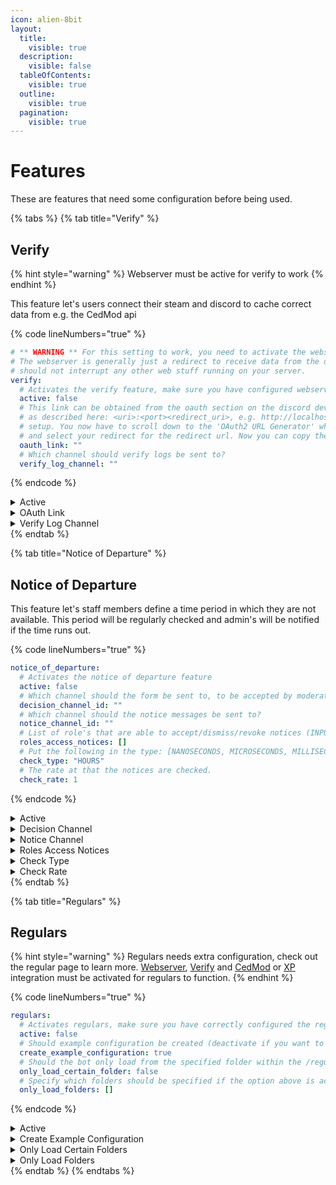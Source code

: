 ```yaml
---
icon: alien-8bit
layout:
  title:
    visible: true
  description:
    visible: false
  tableOfContents:
    visible: true
  outline:
    visible: true
  pagination:
    visible: true
---
```


# Features

These are features that need some configuration before being used.

{% tabs %}
{% tab title="Verify" %}
## Verify

{% hint style="warning" %}
Webserver must be active for verify to work
{% endhint %}

This feature let's users connect their steam and discord to cache correct data from e.g. the CedMod api

{% code lineNumbers="true" %}
```yaml
# ** WARNING ** For this setting to work, you need to activate the webserver.
# The webserver is generally just a redirect to receive data from the discord OAuth Api, so it
# should not interrupt any other web stuff running on your server.
verify:
  # Activates the verify feature, make sure you have configured webserver accordingly
  active: false
  # This link can be obtained from the oauth section on the discord developer portal. First, enter the redirect you entered in the webserver section exactly
  # as described here: <uri>:<port><redirect_uri>, e.g. http://localhost:80/auth/discord/redirect. After entering the redirect, click on save to proceed with the
  # setup. You now have to scroll down to the 'OAuth2 URL Generator' where you need to click on 2 options, 'identify' and 'connections', after that scroll down
  # and select your redirect for the redirect url. Now you can copy the generated url into your clipboard. Paste it in here.
  oauth_link: ""
  # Which channel should verify logs be sent to?
  verify_log_channel: ""
```
{% endcode %}

<details>

<summary>Active</summary>

Determines if the verify feature is active

</details>

<details>

<summary>OAuth Link</summary>

This is the link users will be prompted to click when verifying. To activate OAuth for your application, head to the [discord developer portal](https://discord.com/developers/applications). Head to the OAuth section and follow these steps:

1. Enter the redirect you entered on [webserver setup](webserver.md).&#x20;
2. Click on `identify` and `connections`
3. Select your redirect link and generate a OAuth link

</details>

<details>

<summary>Verify Log Channel</summary>

The id of the channel you want to send verify logs to.

</details>
{% endtab %}

{% tab title="Notice of Departure" %}
## Notice of Departure

This feature let's staff members define a time period in which they are not available. This period will be regularly checked and admin's will be notified if the time runs out.

{% code lineNumbers="true" %}
```yaml
notice_of_departure:
  # Activates the notice of departure feature
  active: false
  # Which channel should the form be sent to, to be accepted by moderators?
  decision_channel_id: ""
  # Which channel should the notice messages be sent to?
  notice_channel_id: ""
  # List of role's that are able to accept/dismiss/revoke notices (INPUT ID'S ONLY)
  roles_access_notices: []
  # Put the following in the type: [NANOSECONDS, MICROSECONDS, MILLISECONDS, SECONDS, MINUTES, HOURS, DAYS]
  check_type: "HOURS"
  # The rate at that the notices are checked.
  check_rate: 1
```
{% endcode %}

<details>

<summary>Active</summary>

Determines if notice of departures is active

</details>

<details>

<summary>Decision Channel</summary>

The id of the channel that the message for regular decision will be sent to. This decision message can only be accessed by users who permitted to. If decision is accepted or denied a message will be sent to the sender, notifying them of the decision

</details>

<details>

<summary>Notice Channel</summary>

The id of the channel that the accepted notices will be sent to. These notice messages contain a button for revoking the notice if needed.

</details>

<details>

<summary>Roles Access Notices</summary>

An array of roles who should be able permitted to accept/deny/revoke notices.&#x20;

</details>

<details>

<summary>Check Type</summary>

The type of time-format the checker should follow. Available formats are:

`NANOSECONDS`, `MICROSECONDS`, `MILLISECONDS`, `SECONDS`, `MINUTES`, `HOURS`, `DAYS`

</details>

<details>

<summary>Check Rate</summary>

The rate at which notices should be checked/validated

</details>
{% endtab %}

{% tab title="Regulars" %}
## Regulars

{% hint style="warning" %}
Regulars needs extra configuration, check out the regular page to learn more. [Webserver](webserver.md), [Verify](features.md#verify) and [CedMod](integration.md#cedmod) or [XP](integration.md#xp) integration must be activated for regulars to function.
{% endhint %}

{% code lineNumbers="true" %}
```yaml
regulars:
  # Activates regulars, make sure you have correctly configured the regular's configs, as well as activated the necessary compatibility settings
  active: false
  # Should example configuration be created (deactivate if you want to delete the example config)
  create_example_configuration: true
  # Should the bot only load from the specified folder within the /regulars/ folder?
  only_load_certain_folder: false
  # Specify which folders should be specified if the option above is active
  only_load_folders: []
```
{% endcode %}

<details>

<summary>Active</summary>

Determines if regulars is active

</details>

<details>

<summary>Create Example Configuration</summary>

If active, an example configuration directory is created under `/SCPToolsBot/regulars/` . Deactivate this after you know how to configure regulars correctly

</details>

<details>

<summary>Only Load Certain Folders</summary>

Determines if only certain folders should be loaded

</details>

<details>

<summary>Only Load Folders</summary>

{% hint style="warning" %}
only works if `only_load_certain_folder` is active
{% endhint %}

An array consisting of the folders that should be loaded

</details>
{% endtab %}
{% endtabs %}
